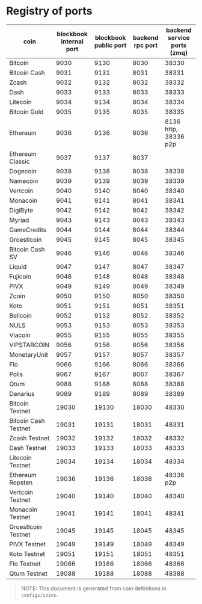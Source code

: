 # Registry of ports

| coin                 | blockbook internal port | blockbook public port | backend rpc port | backend service ports (zmq) |
|----------------------|-------------------------|-----------------------|------------------|-----------------------------|
| Bitcoin              | 9030                    | 9130                  | 8030             | 38330                       |
| Bitcoin Cash         | 9031                    | 9131                  | 8031             | 38331                       |
| Zcash                | 9032                    | 9132                  | 8032             | 38332                       |
| Dash                 | 9033                    | 9133                  | 8033             | 38333                       |
| Litecoin             | 9034                    | 9134                  | 8034             | 38334                       |
| Bitcoin Gold         | 9035                    | 9135                  | 8035             | 38335                       |
| Ethereum             | 9036                    | 9136                  | 8036             | 8136 http, 38336 p2p        |
| Ethereum Classic     | 9037                    | 9137                  | 8037             |                             |
| Dogecoin             | 9038                    | 9138                  | 8038             | 38338                       |
| Namecoin             | 9039                    | 9139                  | 8039             | 38339                       |
| Vertcoin             | 9040                    | 9140                  | 8040             | 38340                       |
| Monacoin             | 9041                    | 9141                  | 8041             | 38341                       |
| DigiByte             | 9042                    | 9142                  | 8042             | 38342                       |
| Myriad               | 9043                    | 9143                  | 8043             | 38343                       |
| GameCredits          | 9044                    | 9144                  | 8044             | 38344                       |
| Groestlcoin          | 9045                    | 9145                  | 8045             | 38345                       |
| Bitcoin Cash SV      | 9046                    | 9146                  | 8046             | 38346                       |
| Liquid               | 9047                    | 9147                  | 8047             | 38347                       |
| Fujicoin             | 9048                    | 9148                  | 8048             | 38348                       |
| PIVX                 | 9049                    | 9149                  | 8049             | 38349                       |
| Zcoin                | 9050                    | 9150                  | 8050             | 38350                       |
| Koto                 | 9051                    | 9151                  | 8051             | 38351                       |
| Bellcoin             | 9052                    | 9152                  | 8052             | 38352                       |
| NULS                 | 9053                    | 9153                  | 8053             | 38353                       |
| Viacoin              | 9055                    | 9155                  | 8055             | 38355                       |
| VIPSTARCOIN          | 9056                    | 9156                  | 8056             | 38356                       |
| MonetaryUnit         | 9057                    | 9157                  | 8057             | 38357                       |
| Flo                  | 9066                    | 9166                  | 8066             | 38366                       |
| Polis                | 9067                    | 9167                  | 8067             | 38367                       |
| Qtum                 | 9088                    | 9188                  | 8088             | 38388                       |
| Denarius             | 9089                    | 9189                  | 8089             | 38389                       |
| Bitcoin Testnet      | 19030                   | 19130                 | 18030            | 48330                       |
| Bitcoin Cash Testnet | 19031                   | 19131                 | 18031            | 48331                       |
| Zcash Testnet        | 19032                   | 19132                 | 18032            | 48332                       |
| Dash Testnet         | 19033                   | 19133                 | 18033            | 48333                       |
| Litecoin Testnet     | 19034                   | 19134                 | 18034            | 48334                       |
| Ethereum Ropsten     | 19036                   | 19136                 | 18036            | 48336 p2p                   |
| Vertcoin Testnet     | 19040                   | 19140                 | 18040            | 48340                       |
| Monacoin Testnet     | 19041                   | 19141                 | 18041            | 48341                       |
| Groestlcoin Testnet  | 19045                   | 19145                 | 18045            | 48345                       |
| PIVX Testnet         | 19049                   | 19149                 | 18049            | 48349                       |
| Koto Testnet         | 19051                   | 19151                 | 18051            | 48351                       |
| Flo Testnet          | 19066                   | 19166                 | 18066            | 48366                       |
| Qtum Testnet         | 19088                   | 19188                 | 18088            | 48388                       |

> NOTE: This document is generated from coin definitions in `configs/coins`.
